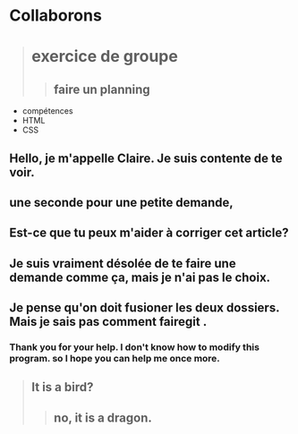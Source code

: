 # Collaborons
> # exercice de groupe
>> ## faire un planning

* compétences
* HTML 
* CSS
## Hello, je m'appelle Claire. Je suis contente de te voir. 
## une seconde pour une petite demande, 
## Est-ce que tu peux m'aider à corriger cet article?

## Je suis vraiment désolée de te faire une demande comme ça, mais je n'ai pas le choix.

## Je pense qu'on doit fusioner les deux dossiers. Mais je sais pas comment fairegit .

### Thank you for your help. I don't know how to modify this program. so I hope you can help me once more.

> ## It is a bird?
>> ## no, it is a dragon.
